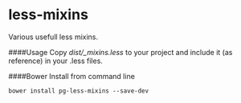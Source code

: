 less-mixins
===========

Various usefull less mixins.

####Usage
Copy *dist/_mixins.less* to your project and include it (as reference) in your .less files.

####Bower
Install from command line

`bower install pg-less-mixins --save-dev`